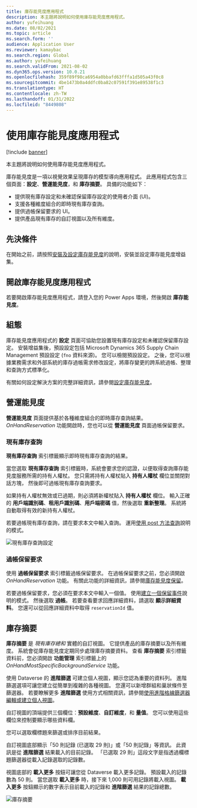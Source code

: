 ```yaml
---
title: 庫存能見度應用程式
description: 本主題將說明如何使用庫存能見度應用程式。
author: yufeihuang
ms.date: 08/02/2021
ms.topic: article
ms.search.form: ''
audience: Application User
ms.reviewer: kamaybac
ms.search.region: Global
ms.author: yufeihuang
ms.search.validFrom: 2021-08-02
ms.dyn365.ops.version: 10.0.21
ms.openlocfilehash: 359f89f98ca6954a0bbafd63fffa1d505a43f0c8
ms.sourcegitcommit: 4be1473b0a4ddfc0ba82c07591f391e89538f1c3
ms.translationtype: HT
ms.contentlocale: zh-TW
ms.lasthandoff: 01/31/2022
ms.locfileid: "8449808"
---
```

# <a name="use-the-inventory-visibility-app"></a>使用庫存能見度應用程式

[!include [banner](../includes/banner.md)]


本主題將說明如何使用庫存能見度應用程式。

庫存能見度是一項以視覺效果呈現庫存的模型導向應用程式。 此應用程式包含三個頁面：**設定**、**營運能見度**，和 **庫存摘要**。 具備的功能如下：

- 提供現有庫存設定和未確認保留庫存設定的使用者介面 (UI)。
- 支援各種維度組合的即時現有庫存查詢。
- 提供過帳保留要求的 UI。
- 提供產品現有庫存的自訂視圖以及所有維度。

## <a name="prerequisites"></a>先決條件

在開始之前，請按照[安裝及設定庫存能見度](inventory-visibility-setup.md)的說明，安裝並設定庫存能見度增益集。

## <a name="open-the-inventory-visibility-app"></a>開啟庫存能見度應用程式

若要開啟庫存能見度應用程式，請登入您的 Power Apps 環境，然後開啟 **庫存能見度**。

## <a name="configuration"></a><a name="configuration"></a>組態

庫存能見度應用程式的 **設定** 頁面可協助您設置現有庫存設定和未確認保留庫存設定。 安裝增益集後，預設設定包括 Microsoft Dynamics 365 Supply Chain Management 預設設定 (`fno` 資料來源)。 您可以檢閱預設設定。 之後，您可以根據業務需求和外部系統的庫存過帳需求修改設定，將庫存變更的跨系統過帳、整理和查詢方式標準化。

有關如何設定解決方案的完整詳細資訊，請參閱[設定庫存能見度](inventory-visibility-configuration.md)。

## <a name="operational-visibility"></a>營運能見度

**營運能見度** 頁面提供基於各種維度組合的即時庫存查詢結果。 *OnHandReservation* 功能開啟時，您也可以從 **營運能見度** 頁面過帳保留要求。

### <a name="on-hand-query"></a>現有庫存查詢

**現有庫存查詢** 索引標籤顯示即時現有庫存查詢的結果。

當您選取 **現有庫存查詢** 索引標籤時，系統會要求您的認證，以便取得查詢庫存能見度服務所需的持有人權杖。 您只需將持有人權杖貼入 **持有人權杖** 欄位並關閉對話方塊， 然後即可過帳現有庫存查詢要求。

如果持有人權杖無效或已過期，則必須將新權杖貼入 **持有人權杖** 欄位。 輸入正確的 **用戶端識別碼**、**租用戶識別碼**、**用戶端密碼** 值，然後選取 **重新整理**。 系統將自動取得有效的新持有人權杖。

若要過帳現有庫存查詢，請在要求本文中輸入查詢。 運用[使用 post 方法查詢](inventory-visibility-api.md#query-with-post-method)說明的模式。

![現有庫存查詢設定](media/inventory-visibility-query-settings.png "現有庫存查詢設定")

### <a name="reservation-posting"></a>過帳保留要求

使用 **過帳保留要求** 索引標籤過帳保留要求。 在過帳保留要求之前，您必須開啟 *OnHandReservation* 功能。 有關此功能的詳細資訊，請參閱[庫存能見度保留](inventory-visibility-reservations.md)。

若要過帳保留要求，您必須在要求本文中輸入一個值。 使用[建立一個保留事件](inventory-visibility-api.md#create-one-reservation-event)說明的模式。 然後選取 **過帳**。 若要查看要求回應詳細資料，請選取 **顯示詳細資料**。 您還可以從回應詳細資料中取得 `reservationId` 值。

## <a name="inventory-summary"></a><a name="inventory-summary"></a>庫存摘要

**庫存摘要** 是 *現有庫存總和* 實體的自訂視圖。 它提供產品的庫存摘要以及所有維度。 系統會從庫存能見度定期同步處理庫存摘要資料。 查看 **庫存摘要** 索引標籤資料前，您必須開啟 **功能管理** 索引標籤上的 *OnHandMostSpecificBackgroundService* 功能。

使用 Dataverse 的 **進階篩選** 可建立個人視圖，顯示您認為重要的資料列。 進階篩選選項可讓您建立從簡單到複雜的各種視圖。 您還可以新增群組和巢狀條件至篩選器。 若要瞭解更多 **進階篩選** 使用方式相關資訊，請參閱[使用進階格線篩選器編輯或建立個人視圖](/powerapps/user/grid-filters-advanced)。

自訂視圖的頂端提供三個欄位：**預設維度**、**自訂維度**，和 **量值**。 您可以使用這些欄位來控制要顯示哪些資料欄。

您可以選取欄標題來篩選或排序目前結果。

自訂視圖底部顯示「50 則記錄 (已選取 29 則)」或「50 則記錄」等資訊。 此資訊是從 **進階篩選** 結果載入的目前記錄。 「已選取 29 則」這段文字是指透過欄標題篩選器從載入記錄選取的記錄數。

視圖底部的 **載入更多** 按鈕可讓您從 Dataverse 載入更多記錄。 預設載入的記錄數為 50 則。 當您選取 **載入更多** 時，接下來 1,000 則可用記錄將載入視圖。 **載入更多** 按鈕顯示的數字表示目前載入的記錄和 **進階篩選** 結果的記錄總數。

![庫存摘要](media/inventory-visibility-onhand-list.png "庫存摘要")
